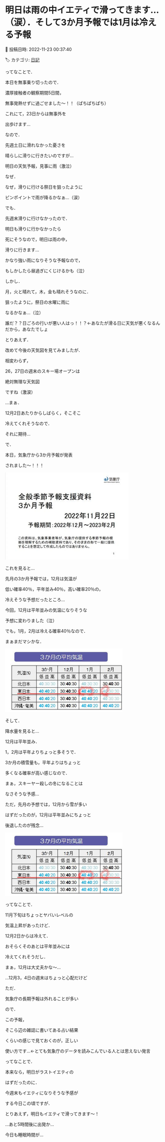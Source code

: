 # 明日は雨の中イエティで滑ってきます…（涙）．そして3か月予報では1月は冷える予報

📅 投稿日時: 2022-11-23 00:37:40

🏷️ カテゴリ: [日記](cc4b5682fb7b8b144980957a978653fb0.md)

ってなことで．


本日を無事乗り切ったので．


濃厚接触者の観察期間5日間，


無事発熱せずに過ごせました～！！（ぱちぱちぱち）


これにて，23日からは無事外を


出歩けます…





なので．


先週土日に滑れなかった憂さを


晴らしに滑りに行きたいのですが…


明日の天気予報，見事に雨（激泣）


なぜ．


なぜ，滑りに行ける祭日を狙ったように


ピンポイントで雨が降るかなぁ…（涙）





でも．


先週末滑りに行けなかったので．


明日も滑りに行かなかったら


死にそうなので，明日は雨の中，


滑りに行きます…


かなり強い雨になりそうな予報なので，


もしかしたら昼過ぎにくじけるかも（泣）





しかし．


月，火と晴れて，木，金も晴れそうなのに．


狙ったように，祭日の水曜に雨に


なるかなぁ…（泣）


誰だ？？日ごろの行いが悪い人はっ！！？←あなたが滑る日に天気が悪くなるんだから，あなたでしょ





とりあえず．


改めて今後の天気図を見てみましたが．


相変わらず，


26，27日の週末のスキー場オープンは


絶対無理な天気図


ですね（激涙）





…まぁ．


12月2日あたりからしばらく，そこそこ


冷えてくれそうなので．


それに期待…





で．


本日，気象庁から3か月予報が発表


されました～！！！




![8995623d9adcfba843a8d3e5d384be45.jpg](images/8995623d9adcfba843a8d3e5d384be45.jpg)







これを見ると…


先月の3か月予報では，12月は気温が


低い確率40％，平年並み40％，高い確率20％の，


冷えそうな予想だったところ…


今回，12月は平年並みの気温になりそうな


予想に変わりました（泣）


でも，1月，2月は冷える確率40％なので．


まぁまだマシかな．




![2bdd22b9a41e5c2e7f01e62db4a2a274.jpg](images/2bdd22b9a41e5c2e7f01e62db4a2a274.jpg)







そして．


降水量を見ると…


12月は平年並み．


1，2月は平年よりちょっと多そうで．


3か月の積雪量も，平年よりはちょっと


多くなる確率が高い感じなので．


まぁ，スキーヤー殺しの冬になることは


なさそうな予感…


ただ，先月の予想では，12月から雪が多い


はずだったのが，12月は平年並みにちょっと


後退したのが残念…




![2bdd22b9a41e5c2e7f01e62db4a2a274.jpg](images/2bdd22b9a41e5c2e7f01e62db4a2a274.jpg)







ってなことで．


11月下旬はちょっとヤバいレベルの


気温上昇があったけど．


12月2日からは冷えて．


おそらくそのあとは平年並みには


冷えてくれそうだし．


まぁ，12月は大丈夫かな～…


…12月3，4日の週末はちょっと心配だけど





ただ．


気象庁の長期予報は外れることが多い


ので．


この予報，


そこら辺の雑誌に書いてある占い結果


くらいの感じで見ておくのが，正しい


使い方です…←とても気象庁のデータを読みこんでいる人とは思えない発言





ってなことで．


本来なら，明日がラストイエティの


はずだったのに．


今週末もイエティになりそうな予感が


する今日この頃ですが．





とりあえず，明日もイエティで滑ってきます～！





…あと5時間後に出発か…


今日も睡眠時間が…
